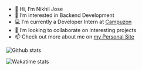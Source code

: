 - 👋 Hi, I’m Nikhil Jose
- 👀 I’m interested in Backend Development
- 💻 I’m currently a Developer Intern at [Campuzon](https://campuzon.ml)
- 💞️ I’m looking to collaborate on interesting projects
- 📫 Check out more about me on [my Personal Site](https://nikjos.in)
 

![Github stats](https://github-readme-stats.vercel.app/api?username=nikiljos&count_private=true&include_all_commits=true)

![Wakatime stats](https://github-readme-stats.vercel.app/api/wakatime?username=nikiljos&layout=compact)
